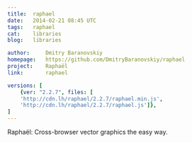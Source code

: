 ```yaml
---
title:	raphael
date:	2014-02-21 08:45 UTC
tags:	raphael
cat:	libraries
blog:	libraries

author:		Dmitry Baranovskiy
homepage:	https://github.com/DmitryBaranovskiy/raphael
project:	Raphaël
link:		raphael

versions: [
	{ver: "2.2.7", files: [
	'http://cdn.lh/raphael/2.2.7/raphael.min.js', 
	'http://cdn.lh/raphael/2.2.7/raphael.js']},
]
---
```


Raphaël: Cross-browser vector graphics the easy way.
